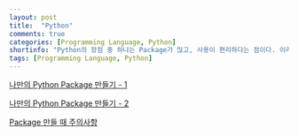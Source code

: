 ```yaml
---
layout: post
title:  "Python"
comments: true
categories: [Programming Language, Python]
shortinfo: "Python의 장점 중 하나는 Package가 많고, 사용이 편리하다는 점이다. 이러한 Package를 직접 제작하는 방법은..."
tags: [Programming Language, Python]
---
```


[나만의 Python Package 만들기 - 1](https://code.tutsplus.com/ko/tutorials/how-to-write-your-own-python-packages--cms-26076)

[나만의 Python Package 만들기 - 2](https://medium.com/@onlytojay/%ED%8C%8C%EC%9D%B4%EC%8D%AC-pip-install-%ED%8C%A8%ED%82%A4%EC%A7%80-%EB%A7%8C%EB%93%A4%EC%96%B4%EB%B3%B4%EA%B8%B0-42ea68f4fabd)

[Package 만들 때 주의사항](https://stackoverflow.com/questions/50585246/pip-install-creates-only-the-dist-info-not-the-package/54357929)